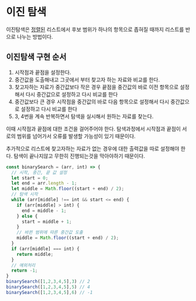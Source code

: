 # 이진 탐색
이진탐색은 <u>정렬된</u> 리스트에서 후보 범위가 하나의 항목으로 좁혀질 때까지 리스트를 반으로 나누는 방법이다.

## 이진탐색 구현 순서

1. 시작점과 끝점을 설정한다.
2. 중간값을 도출해내고 그곳에서 부터 찾고자 하는 자료와 비교를 한다.
3. 찾고자하는 자료가 중간값보다 작은 경우 끝점을 중간값의 바로 이전 항목으로 설정해서 다시 중간값으로 설정하고 다시 비교를 한다
4. 중간값보다 큰 경우 시작점을 중간값의 바로 다음 항목으로 설정해서 다시 중간값으로 설정하고 다시 비교를 한다
5. 3, 4번을 계속 반복하면서 탐색을 실시해서 원하는 자료를 찾는다.

이때 시작점과 끝점에 대한 조건을 걸어주어야 한다. 
탐색과정에서 시작점과 끝점이 서로의 범위를 넘어가서 오류를 발생할 가능성이 있기 때문이다.

추가적으로 리스트에 찾고자하는 자료가 없는 경우에 대한 출력값을 따로 설정해야 한다. 탐색이 끝나지않고 무한히 진행되는것을 막아야하기 때문이다.

```javascript
const binarySearch = (arr, int) => {
  // 시작, 중간, 끝 값 설정
  let start = 0;
  let end = arr.length - 1;
  let middle = Math.floor((start + end) / 2);
  // 탐색 시작
  while (arr[middle] !== int && start <= end) {
    if (arr[middle] > int) {
      end = middle - 1;
    } else {
      start = middle + 1;
    }
    // 바뀐 범위에 따른 중간값 도출 
    middle = Math.floor((start + end) / 2);
  }
  if (arr[middle] === int) {
    return middle;
  }
  // 예외처리
  return -1;
}
binarySearch([1,2,3,4,5],3) // 2
binarySearch([1,2,3,4,5],5) // 4
binarySearch([1,2,3,4,5],6) // -1
```